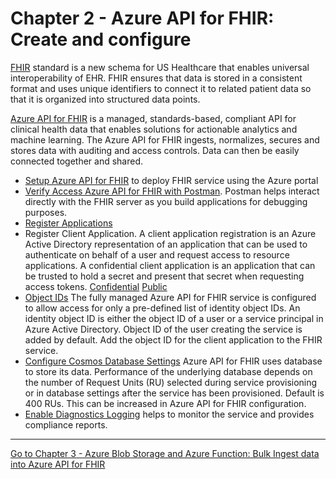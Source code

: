 # Chapter 2 - Azure API for FHIR: Create and configure

[FHIR](https://hl7.org/fhir/) standard is a new schema for US Healthcare that enables universal interoperability of EHR. FHIR ensures that data is stored in a consistent format   and uses unique identifiers to connect it to related patient data so that it is organized into structured data points.

[Azure API for FHIR](https://docs.microsoft.com/en-us/azure/healthcare-apis/) is a managed, standards-based, compliant API for clinical health data that enables solutions for actionable analytics and machine learning.
The Azure API for FHIR ingests, normalizes, secures and stores data with auditing and access controls.  Data can then be easily connected together and shared.

* [Setup Azure API for FHIR](https://docs.microsoft.com/en-us/azure/healthcare-apis/fhir-paas-portal-quickstart) to deploy FHIR service using the Azure portal
* [Verify Access Azure API for FHIR with Postman](https://docs.microsoft.com/en-us/azure/healthcare-apis/access-fhir-postman-tutorial). Postman helps interact directly with the FHIR server as you build applications for debugging purposes.
* [Register Applications](https://docs.microsoft.com/en-us/azure/healthcare-apis/tutorial-1-decision-flow)
* Register Client Application. A client application registration is an Azure Active Directory representation of an application that can be used to authenticate on behalf of a user and request access to resource applications. A confidential client application is an application that can be trusted to hold a secret and present that secret when requesting access tokens.
  [Confidential](https://docs.microsoft.com/en-us/azure/healthcare-apis/register-confidential-azure-ad-client-app)
  [Public](https://docs.microsoft.com/en-us/azure/healthcare-apis/register-public-azure-ad-client-app)
* [Object IDs](https://docs.microsoft.com/en-us/azure/healthcare-apis/find-identity-object-ids)
  The fully managed Azure API for FHIR service is configured to allow access for only a pre-defined list of identity object IDs. An identity object ID is either the object ID of a user or a service principal in Azure Active Directory. Object ID of the user creating the service is added by default. Add the object ID for the client application to the FHIR service.
* [Configure Cosmos Database Settings](https://docs.microsoft.com/en-us/azure/healthcare-apis/configure-database)
  Azure API for FHIR uses database to store its data. Performance of the underlying database depends on the number of Request Units (RU) selected during service provisioning or in database settings after the service has been provisioned. Default is 400 RUs. This can be increased in Azure API for FHIR configuration. 
* [Enable Diagnostics Logging](https://docs.microsoft.com/en-us/azure/healthcare-apis/enable-diagnostic-logging) helps to monitor the service and provides compliance reports.


***

[Go to Chapter 3 - Azure Blob Storage and Azure Function: Bulk Ingest data into Azure API for FHIR](../Chapter3/AzureFunction.md)
